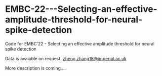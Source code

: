 # EMBC-22---Selecting-an-effective-amplitude-threshold-for-neural-spike-detection
Code for EMBC'22 - Selecting an effective amplitude threshold for neural spike detection

Data is avaiable on request. zheng.zhang18@imperial.ac.uk

More description is coming....
